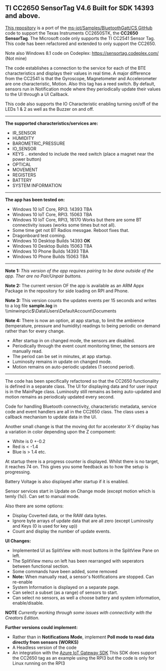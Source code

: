 

## TI CC2650 SensorTag V4.6  Built for SDK 14393 and above.

[This repository](https://github.com/djaus2/CC2650SensorTag-CS) is a port of the [ms-iot/Samples/BluetoothGatt/CS GitHub](https://github.com/ms-iot/samples/tree/develop/BluetoothGATT/CS) code to support the Texas Instruments CC2650STK, the **CC2650 SensorTag**. The Microsoft code only supports the TI CC2541 Sensor Tag. This code has been refactored and extended to only support the CC2650.

Note also Windows 8.1 code on Codeplex: https://sensortag.codeplex.com/ (Not mine)

The code establishes a connection to the service for each of the BTE characteristics and displays their values in real time. A major difference from the CC2541 is that the Gyroscope, Magnetometer and Accelerometer are one characteristic, Motion. Also this tag has a reed switch. By default, sensors run in Notification mode where they periodically update their values to the UI through a UI Callback.

This code also supports the IO Characteristic enabling turning on/off of the LEDs 1 & 2 as well as the Buzzer on and off.

---
**The supported characteristics/services are:**           
- IR_SENSOR
- HUMIDITY
- BAROMETRIC_PRESSURE
- IO_SENSOR
- KEYS .. extended to include the reed switch (place a magnet near the power button)
- OPTICAL
- MOVEMENT
- REGISTERS
- BATTERY
- SYSTEM INFORMATION

---
**The app has been tested  on:**
- Windows 10 IoT Core, RPI3. 14393 TBA
- Windows 10 IoT Core, RPI3. 15063 TBA
- Windows 10 IoT Core, RPI3, 16170  Works but there are some BT connectivity issues (works some times but not all).
- Some time get not BT Radios messgae. Reboot fixes that.
- Dragonboard test coming. 
- Windows 10 Desktop Builds 14393  **OK**
- Windows 10 Desktop Builds 15063 TBA
- Windows 10 Phone Builds 14393 TBA
- Windows 10 Phone Builds 15063 TBA
---
**Note 1:** *This version of the app requires pairing to be done outside of the app. Ther are no Pair/Unpair buttons.*

**Note 2:** The current version OF the app is available as an ARM Appx Package in the repository for side loading on RPI and Phone.

**Note 3:** This version counts the updates events per 15 seconds and writes to a log file **sample.log** in
\\\minwinpc\c$\Data\Users\DefaultAccount\Documents

**Note 4:** There is now an option, at app startup, to limit the ambience (temperature, pressure and humidity) readings to being periodic on demand rather than for every change. 
- After startup in on changed mode, the sensors are disabled. 
- Periodically through the event count monitoring timer, the sensors are manually read. 
- The period can be set in minutes, at app startup.
- Luminosity remains in update on changed mode.
- Motion remains on auto-periodic updates (1 second period).
---
The code has been specifically refactored so that the CC2650 functionality is defined in a separate class. The UI for displaying data and for user input is in the MainPage class. Luminosity still remains as being auto-updated and motion remains as periodicaly updated every second.

Code for handling Bluetooth connectivity, characteristic metadata, service code and event handlers are all in the CC2650 class. The class uses a callback mechanism to update data in the UI.

Another small change is that the moving dot for accelerator X-Y display has a variation in color depending upon the Z compoment:
- White is 0 +-0.2
- Red is < -1.4
- Blue is > 1.4  etc.


At startup there is a progress counter is displayed. Whilst there is no target, it reaches 74 on. This gives you some feedback as to how the setup is progressing.

Battery Voltage is also displayed after startup if it is enabled.

Sensor services start in Update on Change mode (except motion which is temly (1s)).
Can set to manual mode.

Also there are some  options:
* Display Coverted data, or the RAW data bytes.
* Ignore byte arrays of update data that are all zero (except Luminosity and Keys (0 is used for key up))
* Count and display the number of update events.

**UI Changes:**
- Implemented UI as SplitView with most buttons in the SplitView Pane on left.
- The SplitView menu on left has been rearranged with seperators between functional section.
- Some commands have been added, some removed
- **Note:** When manually read, a sensor's Notifications are stopped. Can re-enable
- System Information is displayed on a separate page.
- Can select a subset (as a range) of sensors to start.
- Can select no sensors, as well a choose battery and system information, enable/disable.


**NOTE**
*Currently working through some issues with connectivity with the Creators Edition.*

**Further versions could implement:**
- Rather than in **Notifications Mode**,  implement **Poll mode to read data directly from sensors**  **(WORKS)**
- A Headless version of the code
- An integration with the [Azure IoT Gateway SDK](https://github.com/Azure/azure-iot-gateway-sdk/) This SDK does support the CC2650 tag as an example using the RPI3 but the code is only for Linux running on the RPI3




